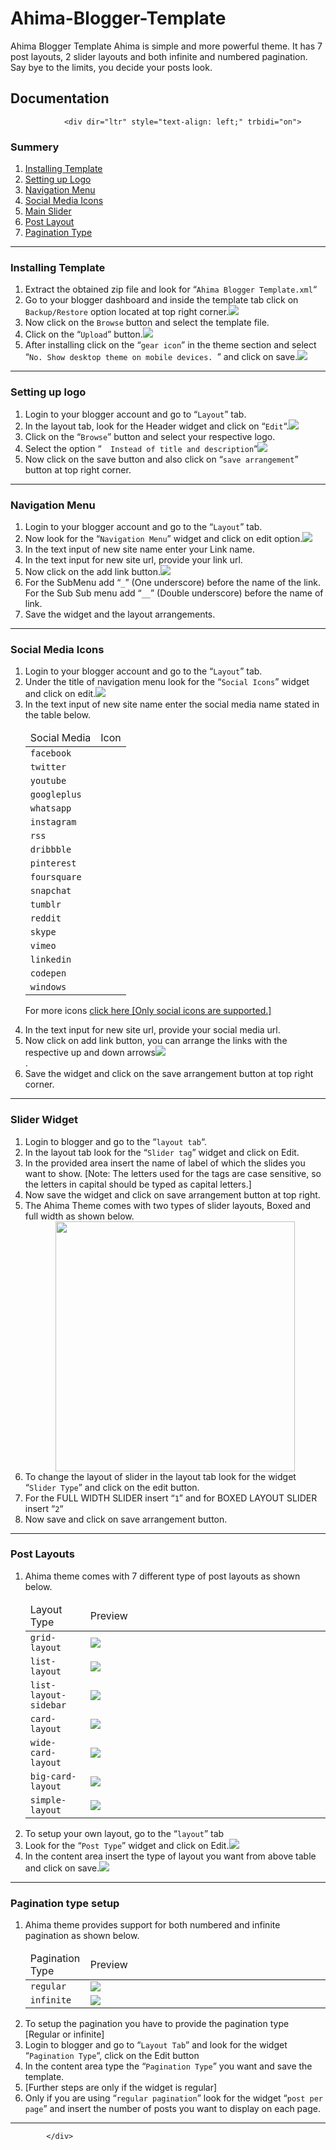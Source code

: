 # Ahima-Blogger-Template
Ahima Blogger Template
Ahima is simple and more powerful theme. It has 7 post layouts, 2 slider layouts and both infinite and numbered pagination. Say bye to the limits, you decide your posts look.

<h2>Documentation</h2>
<div class="entry-content">

				<div dir="ltr" style="text-align: left;" trbidi="on">
<div id="list_summery">
<h3>
Summery</h3>
<ol>
<li><a href="#installing_temp">Installing Template</a></li>
<li><a href="#setuplogo">Setting up Logo</a></li>
<li><a href="#navigation_menu_setup">Navigation Menu</a></li>
<li><a href="#social_setup">Social Media Icons</a></li>
<li><a href="#slider_setup">Main Slider</a></li>
<li><a href="#posting_setup">Post Layout</a></li>
<li><a href="#paginate_setup">Pagination Type</a></li>
</ol>
</div>
<hr>
<div id="installing_temp">
<h3>
Installing Template</h3>
<ol>
<li> Extract the obtained zip file and look for “<code>Ahima Blogger Template.xml</code>“</li>
<li> Go to your blogger dashboard and inside the template tab click on <code>Backup/Restore</code> option located at top right corner.<img data-original-height="768" data-original-width="1402" src="https://1.bp.blogspot.com/-aeIwBQZtHbI/WbFIScmSJ7I/AAAAAAAAAd0/SlqLsnVypxozCSHvVypW5jCctvBT-pfRgCLcBGAs/s1600/upload%2Bone.png" border="0"></li>
<li> Now click on the <code>Browse</code> button and select the template file.</li>
<li> Click on the “<code>Upload</code>” button.<img data-original-height="422" data-original-width="741" src="https://2.bp.blogspot.com/-qZwuCi-kwmU/WbFJVo3YCrI/AAAAAAAAAeA/RT8heqZSuA8cabhvHqwOqKLFnNyKWTfnQCLcBGAs/s1600/upload.png" border="0"></li>
<li> After installing click on the “<code>gear icon</code>” in the theme section and select “<code>No. Show desktop theme on mobile devices. </code>” and click on save.<img data-original-height="690" data-original-width="845" src="https://3.bp.blogspot.com/-uv7oZjSfhk4/WbFMazLGvxI/AAAAAAAAAeM/yYVZKGT8r6kmlH9iBOiRDaDwW_8R-unWACLcBGAs/s1600/mobile.png" border="0"></li>
</ol>
</div>
<hr>
<div id="setuplogo">
<h3>
Setting up logo</h3>
<ol>
<li> Login to your blogger account and go to “<code>Layout</code>” tab.</li>
<li> In the layout tab, look for the Header widget and click on “<code>Edit</code>“.<img data-original-height="841" data-original-width="1085" src="https://2.bp.blogspot.com/-XAUrcdfGSeo/WbFO-XnpmbI/AAAAAAAAAeY/FtYQU_i6v70sJ-jjGGKPb5Z0CXhIS1KCgCLcBGAs/s1600/logoupload.png" border="0"></li>
<li> Click on the “<code>Browse</code>” button and select your respective logo.</li>
<li> Select the option “<code>  Instead of title and description</code>“<img data-original-height="732" data-original-width="665" src="https://4.bp.blogspot.com/-xmc2RUEAnws/WbFPKQE0YBI/AAAAAAAAAec/iJcznzsX3cEBHFofld7Yel1PnfHUfWGlQCLcBGAs/s1600/logo2.png" border="0"></li>
<li> Now click on the save button and also click on “<code>save arrangement</code>” button at top right corner.</li>
</ol>
</div>
<hr>
<div id="navigation_menu_setup">
<h3>
Navigation Menu</h3>
<ol>
<li> Login to your blogger account and go to the “<code>Layout</code>” tab.</li>
<li> Now look for the “<code>Navigation Menu</code>” widget and click on edit option.<img data-original-height="652" data-original-width="795" src="https://1.bp.blogspot.com/-ZwIalXBdlqg/WbFWnwHMEaI/AAAAAAAAAes/GySIFiar_CsuJxkrjJVlDAln1ruUQsJWwCLcBGAs/s1600/navigation1.png" border="0"></li>
<li> In the text input of new site name enter your Link name.</li>
<li> In the text input for new site url, provide your link url.</li>
<li> Now click on the add link button.<img data-original-height="718" data-original-width="657" src="https://2.bp.blogspot.com/-cSucuWu45H4/WbFWtcwolbI/AAAAAAAAAew/tFqRw1eCVXASw0fpaIYLEiFVAdwr4nxrwCLcBGAs/s1600/navigation%2B2.png" border="0"></li>
<li> For the SubMenu add “<code>_</code>” (One underscore) before the name of the link. For the Sub Sub menu add “<code>__</code>” (Double underscore) before the name of link.</li>
<li> Save the widget and the layout arrangements.</li>
</ol>
</div>
<hr>
<div id="social_setup">
<h3>
Social Media Icons</h3>
<ol>
<li> Login to your blogger account and go to the “<code>Layout</code>” tab.</li>
<li> Under the title of navigation menu look for the “<code>Social Icons</code>” widget and click on edit.<img data-original-height="684" data-original-width="855" src="https://2.bp.blogspot.com/-CVhy24ThAXA/WbFfSOHQiuI/AAAAAAAAAfA/oSTVHe9f-CkPdChB9fs-ISfL8u975e4nQCLcBGAs/s1600/social1.png" border="0"></li>
<li> In the text input of new site name enter the social media name stated in the table below.<br>
<table style="width: 100%;">
<thead>
<tr>
<td>Social Media</td>
<td>Icon</td>
</tr>
</thead>
<tbody>
<tr>
<td><code>facebook</code></td>
<td><i class="ion-social-facebook"></i></td>
</tr>
<tr>
<td><code>twitter</code></td>
<td><i class="ion-social-twitter"></i></td>
</tr>
<tr>
<td><code>youtube</code></td>
<td><i class="ion-social-youtube"></i></td>
</tr>
<tr>
<td><code>googleplus</code></td>
<td><i class="ion-social-googleplus"></i></td>
</tr>
<tr>
<td><code>whatsapp</code></td>
<td><i class="ion-social-whatsapp"></i></td>
</tr>
<tr>
<td><code>instagram</code></td>
<td><i class="ion-social-instagram"></i></td>
</tr>
<tr>
<td><code>rss</code></td>
<td><i class="ion-social-rss"></i></td>
</tr>
<tr>
<td><code>dribbble</code></td>
<td><i class="ion-social-dribbble"></i></td>
</tr>
<tr>
<td><code>pinterest</code></td>
<td><i class="ion-social-pinterest"></i></td>
</tr>
<tr>
<td><code>foursquare</code></td>
<td><i class="ion-social-foursquare"></i></td>
</tr>
<tr>
<td><code>snapchat</code></td>
<td><i class="ion-social-snapchat"></i></td>
</tr>
<tr>
<td><code>tumblr</code></td>
<td><i class="ion-social-tumblr"></i></td>
</tr>
<tr>
<td><code>reddit</code></td>
<td><i class="ion-social-reddit"></i></td>
</tr>
<tr>
<td><code>skype</code></td>
<td><i class="ion-social-skype"></i></td>
</tr>
<tr>
<td><code>vimeo</code></td>
<td><i class="ion-social-vimeo"></i></td>
</tr>
<tr>
<td><code>linkedin</code></td>
<td><i class="ion-social-linkedin"></i></td>
</tr>
<tr>
<td><code>codepen</code></td>
<td><i class="ion-social-codepen"></i></td>
</tr>
<tr>
<td><code>windows</code></td>
<td><i class="ion-social-windows"></i></td>
</tr>
</tbody>
</table>
<p>For more icons <a href="http://ionicons.com/" target="_blank">click here [Only social icons are supported.]</a></p></li>
<li> In the text input for new site url, provide your social media url.</li>
<li> Now click on add link button, you can arrange the links with the respective up and down arrows<img data-original-height="943" data-original-width="522" src="https://1.bp.blogspot.com/-jKu1MOxlbPw/WbFfW87o31I/AAAAAAAAAfE/rrm3lZC4cisJaTp2PLc4hiuliKm2sn8PQCLcBGAs/s1600/social2.png" border="0"><br>
.</li>
<li> Save the widget and click on the save arrangement button at top right corner.</li>
</ol>
</div>
<hr>
<div id="slider_setup">
<h3>
Slider Widget</h3>
<ol>
<li> Login to blogger and go to the “<code>layout tab</code>“.</li>
<li> In the layout tab look for the “<code>Slider tag</code>” widget and click on Edit.</li>
<li> In the provided area insert the name of label of which the slides you want to show. [Note: The letters used for the tags are case sensitive, so the letters in capital should be typed as capital letters.]</li>
<li> Now save the widget and click on save arrangement button at top right.</li>
<li> The Ahima Theme comes with two types of slider layouts, Boxed and full width as shown below.
<div class="separator" style="clear: both; text-align: center;">
<a href="https://1.bp.blogspot.com/-uRzdJm_G_k8/WbFkJoMHcfI/AAAAAAAAAfU/4S5jk74UByUtJ2_Mo9j1aQwzNLmP5k-KgCLcBGAs/s1600/SLIDERS.png" imageanchor="1" style="margin-left: 1em; margin-right: 1em;"><img data-original-height="920" data-original-width="883" src="https://1.bp.blogspot.com/-uRzdJm_G_k8/WbFkJoMHcfI/AAAAAAAAAfU/4S5jk74UByUtJ2_Mo9j1aQwzNLmP5k-KgCLcBGAs/s400/SLIDERS.png" width="383" height="400" border="0"></a></div>
</li>
<li> To change the layout of slider in the layout tab look for the widget “<code>Slider Type</code>” and click on the edit button.</li>
<li> For the FULL WIDTH SLIDER insert “<code>1</code>” and for BOXED LAYOUT SLIDER insert “<code>2</code>“</li>
<li> Now save and click on save arrangement button.</li>
</ol>
</div>
</div>
<hr>
<div id="posting_setup">
<h3>Post Layouts</h3>
<ol>
<li> Ahima theme comes with 7 different type of post layouts as shown below.<br>
<table style="width: 100%;">
<thead>
<tr>
<td>Layout Type</td>
<td width="80%">Preview</td>
</tr>
</thead>
<tbody>
<tr>
<td><code>grid-layout</code></td>
<td><img src="https://1.bp.blogspot.com/-A4G0WlUrOC8/WbFqciX4UTI/AAAAAAAAAf0/7YQo9h0fWWUmfDJQD-iGytPEIxtbns4KgCLcBGAs/s640/grid-layout.png" border="0"></td>
</tr>
<tr>
<td><code>list-layout</code></td>
<td><img src="https://4.bp.blogspot.com/-sx4bjJytFzI/WbFq1Ho_pDI/AAAAAAAAAf4/5NR8hxNBBIMIfIFG8BAbbA7nqLKGHvgMQCLcBGAs/s640/list-layout.png" border="0"></td>
</tr>
<tr>
<td><code>list-layout-sidebar</code></td>
<td><img src="https://4.bp.blogspot.com/-SizcTKsgxOU/WbFrPqRAirI/AAAAAAAAAf8/R-wgfiAXti0iLN82_aaeLMme8gT2WeNZQCLcBGAs/s640/list-layout-sidebar.png" data-original-width="1600" data-original-height="899" border="0"></td>
</tr>
<tr>
<td><code>card-layout</code></td>
<td><img src="https://1.bp.blogspot.com/-co05G5rzsBI/WbFr4EzzsUI/AAAAAAAAAgE/Y1iu14tEZggXx3bTIqJuv0XtOHUNwAjLgCLcBGAs/s640/card-layout.png" data-original-width="1600" data-original-height="899" border="0"></td>
</tr>
<tr>
<td><code>wide-card-layout</code></td>
<td><img src="https://3.bp.blogspot.com/-9vf6Hl-wnnE/WbFsLotMi-I/AAAAAAAAAgI/Vzk8WAzwfhUJCEfE8qigRxkDqCrdegxGwCLcBGAs/s640/wide-card-layout.png" data-original-width="1600" data-original-height="899" border="0"></td>
</tr>
<tr>
<td><code>big-card-layout</code></td>
<td><img src="https://1.bp.blogspot.com/-jaXWFWgiby4/WbFseHOWjpI/AAAAAAAAAgM/Gr1hhEmPWL4L7cA48k5sp2YbBB-Z-9zpwCLcBGAs/s640/big-card-layout.png" data-original-width="1600" data-original-height="899" border="0"></td>
</tr>
<tr>
<td><code>simple-layout</code></td>
<td><img src="https://1.bp.blogspot.com/-Pf5klliCs18/WbFsq2YiCxI/AAAAAAAAAgQ/ybC3arEDF_EtnzkyiaAG3GB4AVyy7OzqQCLcBGAs/s640/simple-layout.png" data-original-width="1600" data-original-height="899" border="0"></td>
</tr>
</tbody>
</table>
</li>
<li> To setup your own layout, go to the “<code>layout</code>” tab</li>
<li> Look for the “<code>Post Type</code>” widget and click on Edit.<img src="https://3.bp.blogspot.com/-BbdcNYPL_JY/WbFuQw3AOlI/AAAAAAAAAgc/-8m5Q0_hfyUnP6M2oPk_DatSGfhLXGp_ACLcBGAs/s1600/postlayout1.png" data-original-width="735" data-original-height="700" border="0"></li>
<li> In the content area insert the type of layout you want from above table and click on save.<img src="https://2.bp.blogspot.com/-CCK2rqYosas/WbFuXIbgejI/AAAAAAAAAgg/KFN6xjg-3qcm38V8xZWJ_b1TYmDyJnb1ACLcBGAs/s1600/postlayout2.png" data-original-width="674" data-original-height="623" border="0"></li>
</ol>
</div>
<hr>
<div id="paginate_setup">
<h3>Pagination type setup</h3>
<ol>
<li> Ahima theme provides support for both numbered and infinite pagination as shown below.<br>
<table>
<thead>
<tr>
<td>Pagination Type</td>
<td width="80%">Preview</td>
</tr>
</thead>
<tbody>
<tr></tr>
<tr>
<td><code>regular</code></td>
<td width="80%"><img src="https://4.bp.blogspot.com/-yjSraQnVhkc/WbFyDUKMw0I/AAAAAAAAAgs/VBXjLgSSFgQCq9CiJ93bsG9NpAU9p70dQCLcBGAs/s1600/regular.png" data-original-width="975" data-original-height="126" border="0"></td>
</tr>
<tr>
<td><code>infinite</code></td>
<td width="80%"><img src="https://1.bp.blogspot.com/-Xv4ZP_fa-js/WbFyJcA_CuI/AAAAAAAAAgw/98jfmAHZm6MkM5ZGhHCofiRpjFPNQnTYACLcBGAs/s1600/loadmore.png" data-original-width="572" data-original-height="124" border="0"></td>
</tr>
</tbody>
</table>
</li>
<li> To setup the pagination you have to provide the pagination type [Regular or infinite]</li>
<li> Login to blogger and go to “<code>Layout Tab</code>” and look for the widget “<code>Pagination Type</code>“, click on the Edit button</li>
<li> In the content area type the “<code>Pagination Type</code>” you want and save the template.</li>
<li> [Further steps are only if the widget is regular]</li>
<li> Only if you are using “<code>regular pagination</code>” look for the widget “<code>post per page</code>” and insert the number of posts you want to display on each page.</li>
</ol>
</div>
<hr>

			</div>
